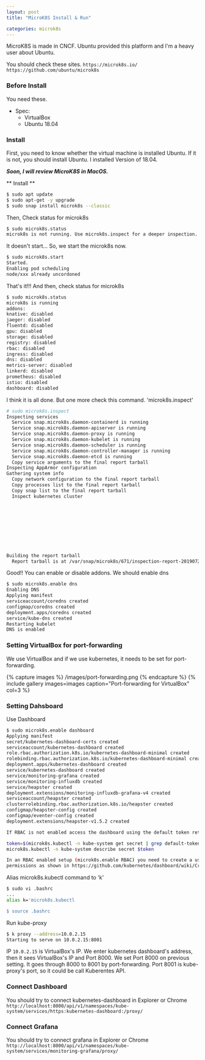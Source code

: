 ```yaml
---
layout: post
title: "MicroK8S Install & Run"

categories: microk8s
---
```


MicroK8S is made in CNCF. Ubuntu provided this platform and I'm a heavy user about Ubuntu. 

You should check these sites.
`https://microk8s.io/`
`https://github.com/ubuntu/microk8s`



### Before Install
You need these.
* Spec:
	- VirtualBox
	- Ubuntu 18.04

### Install
First, you need to know whether the virtual machine is installed Ubuntu. If it is not, you should install Ubuntu. I installed Version of 18.04.

*__Soon, I will review MicroK8S in MacOS.__*

** Install **
```bash
$ sudo apt update
$ sudo apt-get -y upgrade
$ sudo snap install microk8s --classic
```

Then, Check status for microk8s
```bash
$ sudo microk8s.status
microk8s is not running. Use microk8s.inspect for a deeper inspection.
```

It doesn't start... So, we start the microk8s now.
```bash
$ sudo microk8s.start
Started.
Enabling pod scheduling
node/xxx already uncordoned
```

That's it!!! And then, check status for microk8s
```bash
$ sudo microk8s.status
microk8s is running
addons:
knative: disabled
jaeger: disabled
fluentd: disabled
gpu: disabled
storage: disabled
registry: disabled
rbac: disabled
ingress: disabled
dns: disabled
metrics-server: disabled
linkerd: disabled
prometheus: disabled
istio: disabled
dashboard: disabled
```

I think it is all done. But one more check this command. 'microk8s.inspect'
```bash
# sudo microk8s.inspect
Inspecting services
  Service snap.microk8s.daemon-containerd is running
  Service snap.microk8s.daemon-apiserver is running
  Service snap.microk8s.daemon-proxy is running
  Service snap.microk8s.daemon-kubelet is running
  Service snap.microk8s.daemon-scheduler is running
  Service snap.microk8s.daemon-controller-manager is running
  Service snap.microk8s.daemon-etcd is running
  Copy service arguments to the final report tarball
Inspecting AppArmor configuration
Gathering system info
  Copy network configuration to the final report tarball
  Copy processes list to the final report tarball
  Copy snap list to the final report tarball
  Inspect kubernetes cluster










Building the report tarball
  Report tarball is at /var/snap/microk8s/671/inspection-report-20190722_160306.tar.gz
```

Good!!
You can enable or disable addons.
We should enable dns
```bash
$ sudo microk8s.enable dns
Enabling DNS
Applying manifest
serviceaccount/coredns created
configmap/coredns created
deployment.apps/coredns created
service/kube-dns created
Restarting kubelet
DNS is enabled
```

### Setting VirtualBox for port-forwarding
We use VirtualBox and if we use kubernetes, it needs to be set for port-forwarding.

{% capture images %}
    /images/port-forwarding.png
{% endcapture %}
{% include gallery images=images caption="Port-forwarding for VirtualBox" col=3 %}

### Setting Dahsboard
Use Dashboard
```bash
$ sudo microk8s.enable dashboard
Applying manifest
secret/kubernetes-dashboard-certs created
serviceaccount/kubernetes-dashboard created
role.rbac.authorization.k8s.io/kubernetes-dashboard-minimal created
rolebinding.rbac.authorization.k8s.io/kubernetes-dashboard-minimal created
deployment.apps/kubernetes-dashboard created
service/kubernetes-dashboard created
service/monitoring-grafana created
service/monitoring-influxdb created
service/heapster created
deployment.extensions/monitoring-influxdb-grafana-v4 created
serviceaccount/heapster created
clusterrolebinding.rbac.authorization.k8s.io/heapster created
configmap/heapster-config created
configmap/eventer-config created
deployment.extensions/heapster-v1.5.2 created

If RBAC is not enabled access the dashboard using the default token retrieved with:

token=$(microk8s.kubectl -n kube-system get secret | grep default-token | cut -d " " -f1)
microk8s.kubectl -n kube-system describe secret $token

In an RBAC enabled setup (microk8s.enable RBAC) you need to create a user with restricted
permissions as shown in https://github.com/kubernetes/dashboard/wiki/Creating-sample-user
```

Alias microk8s.kubectl command to 'k'
```bash
$ sudo vi .bashrc
...
alias k='microk8s.kubectl

$ source .bashrc
```


Run kube-proxy
``` bash
$ k proxy --address=10.0.2.15
Starting to serve on 10.0.2.15:8001
```

IP `10.0.2.15` is VirtualBox's IP.
We enter kubernetes dashboard's address, then it sees VirtualBox's IP and Port 8000. We set Port 8000 on previous setting.
It goes through 8000 to 8001 by port-forwarding. Port 8001 is kube-proxy's port, so it could be call Kuberentes API.

### Connect Dashboard
You should try to connect kubernetes-dashboard in Explorer or Chrome
`http://localhost:8000/api/v1/namespaces/kube-system/services/https:kubernetes-dashboard:/proxy/`


### Connect Grafana
You should try to connect grafana in Explorer or Chrome
`http://localhost:8000/api/v1/namespaces/kube-system/services/monitoring-grafana/proxy/`



